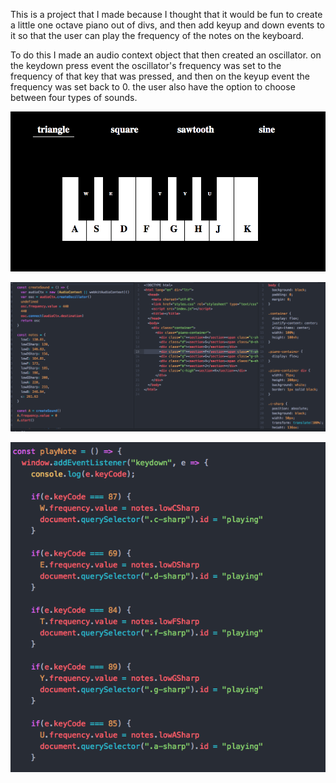 This is a project that I made because I thought that it would be fun to create a little one octave piano out of divs, and then add keyup and down events to it so that the user can play the frequency of the notes on the keyboard.

To do this I made an audio context object that then created an oscillator. on the keydown press event the oscillator's frequency was set to the frequency of that key that was pressed, and then on the keyup event the frequency was set back to 0. the user also have the option to choose between four types of sounds.



![](https://github.com/alexg622/piano/blob/master/images/new_piano.png?raw=true)



![](https://github.com/alexg622/piano/blob/master/images/codeOne.png?raw=true)



![](https://github.com/alexg622/piano/blob/master/images/codeTwo.png?raw=true)
